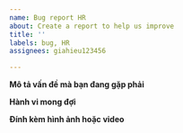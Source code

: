 ```yaml
---
name: Bug report HR
about: Create a report to help us improve
title: ''
labels: bug, HR
assignees: giahieu123456

---
```


**Mô tả vấn đề mà bạn đang gặp phải**


**Hành vi mong đợi**


**Đính kèm hình ảnh hoặc video**


